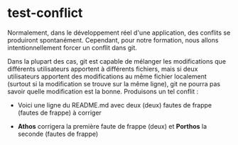 # test-conflict

Normalement, dans le développement réel d'une application, des conflits se produiront spontanément. Cependant, pour notre formation, nous allons intentionnellement forcer un conflit dans git.

Dans la plupart des cas, git est capable de mélanger les modifications que différents utilisateurs apportent à différents fichiers, mais si deux utilisateurs apportent des modifications au même fichier localement (surtout si la modification se trouve sur la même ligne), git ne pourra pas savoir quelle modification est la bonne. Produisons un tel conflit :

- Voici une ligne du README.md avec deux (deux) fautes de frappe (fautes de frappe) à corriger

- **Athos** corrigera la première faute de frappe (deux) et **Porthos** la seconde (fautes de frappe) 
